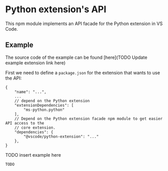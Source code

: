 # Python extension's API

This npm module implements an API facade for the Python extension in VS Code.

## Example

The source code of the example can be found [here](TODO Update example extension link here)

First we need to define a `package.json` for the extension that wants to use the API:

```jsonc
{
	"name": "...",
	...
	// depend on the Python extension
	"extensionDependencies": [
		"ms-python.python"
	],
	// Depend on the Python extension facade npm module to get easier API access to the
	// core extension.
	"dependencies": {
		"@vscode/python-extension": "..."
	},
}
```

TODO insert example here

```typescript
TODO
```
